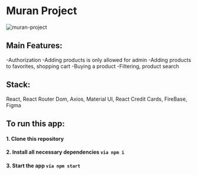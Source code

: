 # Muran Project

![muran-project](https://media.giphy.com/media/v1.Y2lkPTc5MGI3NjExZjg5ZjBjNjM2NTNiYjIxMmFmM2MzNjdlMDhkNGU0ZTBlZmQxYmM3YiZlcD12MV9pbnRlcm5hbF9naWZzX2dpZklkJmN0PWc/HSTnU3bTB1wcKvkDpl/giphy.gif)

## Main Features:
-Authorization
-Adding products is only allowed for admin
-Adding products to favorites, shopping cart
-Buying a product
-Filtering, product search
## Stack: 
 React, React Router Dom, Axios, Material UI, React Credit Cards, FireBase, Figma

## To run this app:
#### 1. Clone this repository
#### 2. Install all necessary dependencies ```via npm i```
#### 3. Start the app ```via npm start```
